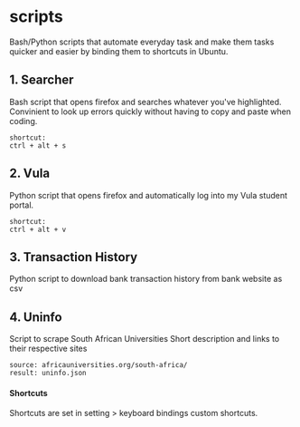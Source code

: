 # scripts
Bash/Python scripts that automate everyday task and make them tasks quicker and easier by binding them to shortcuts in Ubuntu.

## 1. Searcher
Bash script that opens firefox and searches whatever you've highlighted. Convinient to look up errors quickly without having to copy and paste when coding.
```
shortcut:
ctrl + alt + s
```
## 2. Vula
Python script that opens firefox and automatically log into my Vula student portal.
```
shortcut:
ctrl + alt + v
```
## 3. Transaction History
Python script to download bank transaction history from bank website as csv

## 4. Uninfo
Script to scrape South African Universities Short description and links to their respective sites
```
source: africauniversities.org/south-africa/
result: uninfo.json
```
#### Shortcuts
Shortcuts are set in setting > keyboard bindings custom shortcuts.
